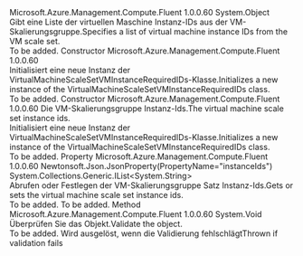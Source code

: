 <Type Name="VirtualMachineScaleSetVMInstanceRequiredIDs" FullName="Microsoft.Azure.Management.Compute.Fluent.Models.VirtualMachineScaleSetVMInstanceRequiredIDs">
  <TypeSignature Language="C#" Value="public class VirtualMachineScaleSetVMInstanceRequiredIDs" />
  <TypeSignature Language="ILAsm" Value=".class public auto ansi beforefieldinit VirtualMachineScaleSetVMInstanceRequiredIDs extends System.Object" />
  <TypeSignature Language="DocId" Value="T:Microsoft.Azure.Management.Compute.Fluent.Models.VirtualMachineScaleSetVMInstanceRequiredIDs" />
  <TypeSignature Language="VB.NET" Value="Public Class VirtualMachineScaleSetVMInstanceRequiredIDs" />
  <TypeSignature Language="F#" Value="type VirtualMachineScaleSetVMInstanceRequiredIDs = class" />
  <AssemblyInfo>
    <AssemblyName>Microsoft.Azure.Management.Compute.Fluent</AssemblyName>
    <AssemblyVersion>1.0.0.60</AssemblyVersion>
  </AssemblyInfo>
  <Base>
    <BaseTypeName>System.Object</BaseTypeName>
  </Base>
  <Interfaces />
  <Docs>
    <summary>
            <span data-ttu-id="69f87-101">Gibt eine Liste der virtuellen Maschine Instanz-IDs aus der VM-Skalierungsgruppe.</span><span class="sxs-lookup"><span data-stu-id="69f87-101">Specifies a list of virtual machine instance IDs from the VM scale set.</span></span>
            </summary>
    <remarks>To be added.</remarks>
  </Docs>
  <Members>
    <Member MemberName=".ctor">
      <MemberSignature Language="C#" Value="public VirtualMachineScaleSetVMInstanceRequiredIDs ();" />
      <MemberSignature Language="ILAsm" Value=".method public hidebysig specialname rtspecialname instance void .ctor() cil managed" />
      <MemberSignature Language="DocId" Value="M:Microsoft.Azure.Management.Compute.Fluent.Models.VirtualMachineScaleSetVMInstanceRequiredIDs.#ctor" />
      <MemberSignature Language="VB.NET" Value="Public Sub New ()" />
      <MemberType>Constructor</MemberType>
      <AssemblyInfo>
        <AssemblyName>Microsoft.Azure.Management.Compute.Fluent</AssemblyName>
        <AssemblyVersion>1.0.0.60</AssemblyVersion>
      </AssemblyInfo>
      <Parameters />
      <Docs>
        <summary>
            <span data-ttu-id="69f87-102">Initialisiert eine neue Instanz der VirtualMachineScaleSetVMInstanceRequiredIDs-Klasse.</span><span class="sxs-lookup"><span data-stu-id="69f87-102">Initializes a new instance of the VirtualMachineScaleSetVMInstanceRequiredIDs class.</span></span>
            </summary>
        <remarks>To be added.</remarks>
      </Docs>
    </Member>
    <Member MemberName=".ctor">
      <MemberSignature Language="C#" Value="public VirtualMachineScaleSetVMInstanceRequiredIDs (System.Collections.Generic.IList&lt;string&gt; instanceIds);" />
      <MemberSignature Language="ILAsm" Value=".method public hidebysig specialname rtspecialname instance void .ctor(class System.Collections.Generic.IList`1&lt;string&gt; instanceIds) cil managed" />
      <MemberSignature Language="DocId" Value="M:Microsoft.Azure.Management.Compute.Fluent.Models.VirtualMachineScaleSetVMInstanceRequiredIDs.#ctor(System.Collections.Generic.IList{System.String})" />
      <MemberSignature Language="VB.NET" Value="Public Sub New (instanceIds As IList(Of String))" />
      <MemberSignature Language="F#" Value="new Microsoft.Azure.Management.Compute.Fluent.Models.VirtualMachineScaleSetVMInstanceRequiredIDs : System.Collections.Generic.IList&lt;string&gt; -&gt; Microsoft.Azure.Management.Compute.Fluent.Models.VirtualMachineScaleSetVMInstanceRequiredIDs" Usage="new Microsoft.Azure.Management.Compute.Fluent.Models.VirtualMachineScaleSetVMInstanceRequiredIDs instanceIds" />
      <MemberType>Constructor</MemberType>
      <AssemblyInfo>
        <AssemblyName>Microsoft.Azure.Management.Compute.Fluent</AssemblyName>
        <AssemblyVersion>1.0.0.60</AssemblyVersion>
      </AssemblyInfo>
      <Parameters>
        <Parameter Name="instanceIds" Type="System.Collections.Generic.IList&lt;System.String&gt;" />
      </Parameters>
      <Docs>
        <param name="instanceIds"><span data-ttu-id="69f87-103">Die VM-Skalierungsgruppe Instanz-Ids.</span><span class="sxs-lookup"><span data-stu-id="69f87-103">The virtual machine scale set instance ids.</span></span></param>
        <summary>
            <span data-ttu-id="69f87-104">Initialisiert eine neue Instanz der VirtualMachineScaleSetVMInstanceRequiredIDs-Klasse.</span><span class="sxs-lookup"><span data-stu-id="69f87-104">Initializes a new instance of the VirtualMachineScaleSetVMInstanceRequiredIDs class.</span></span>
            </summary>
        <remarks>To be added.</remarks>
      </Docs>
    </Member>
    <Member MemberName="InstanceIds">
      <MemberSignature Language="C#" Value="public System.Collections.Generic.IList&lt;string&gt; InstanceIds { get; set; }" />
      <MemberSignature Language="ILAsm" Value=".property instance class System.Collections.Generic.IList`1&lt;string&gt; InstanceIds" />
      <MemberSignature Language="DocId" Value="P:Microsoft.Azure.Management.Compute.Fluent.Models.VirtualMachineScaleSetVMInstanceRequiredIDs.InstanceIds" />
      <MemberSignature Language="VB.NET" Value="Public Property InstanceIds As IList(Of String)" />
      <MemberSignature Language="F#" Value="member this.InstanceIds : System.Collections.Generic.IList&lt;string&gt; with get, set" Usage="Microsoft.Azure.Management.Compute.Fluent.Models.VirtualMachineScaleSetVMInstanceRequiredIDs.InstanceIds" />
      <MemberType>Property</MemberType>
      <AssemblyInfo>
        <AssemblyName>Microsoft.Azure.Management.Compute.Fluent</AssemblyName>
        <AssemblyVersion>1.0.0.60</AssemblyVersion>
      </AssemblyInfo>
      <Attributes>
        <Attribute>
          <AttributeName>Newtonsoft.Json.JsonProperty(PropertyName="instanceIds")</AttributeName>
        </Attribute>
      </Attributes>
      <ReturnValue>
        <ReturnType>System.Collections.Generic.IList&lt;System.String&gt;</ReturnType>
      </ReturnValue>
      <Docs>
        <summary>
            <span data-ttu-id="69f87-105">Abrufen oder Festlegen der VM-Skalierungsgruppe Satz Instanz-Ids.</span><span class="sxs-lookup"><span data-stu-id="69f87-105">Gets or sets the virtual machine scale set instance ids.</span></span>
            </summary>
        <value>To be added.</value>
        <remarks>To be added.</remarks>
      </Docs>
    </Member>
    <Member MemberName="Validate">
      <MemberSignature Language="C#" Value="public virtual void Validate ();" />
      <MemberSignature Language="ILAsm" Value=".method public hidebysig newslot virtual instance void Validate() cil managed" />
      <MemberSignature Language="DocId" Value="M:Microsoft.Azure.Management.Compute.Fluent.Models.VirtualMachineScaleSetVMInstanceRequiredIDs.Validate" />
      <MemberSignature Language="VB.NET" Value="Public Overridable Sub Validate ()" />
      <MemberSignature Language="F#" Value="abstract member Validate : unit -&gt; unit&#xA;override this.Validate : unit -&gt; unit" Usage="virtualMachineScaleSetVMInstanceRequiredIDs.Validate " />
      <MemberType>Method</MemberType>
      <AssemblyInfo>
        <AssemblyName>Microsoft.Azure.Management.Compute.Fluent</AssemblyName>
        <AssemblyVersion>1.0.0.60</AssemblyVersion>
      </AssemblyInfo>
      <ReturnValue>
        <ReturnType>System.Void</ReturnType>
      </ReturnValue>
      <Parameters />
      <Docs>
        <summary>
            <span data-ttu-id="69f87-106">Überprüfen Sie das Objekt.</span><span class="sxs-lookup"><span data-stu-id="69f87-106">Validate the object.</span></span>
            </summary>
        <remarks>To be added.</remarks>
        <exception cref="T:Microsoft.Rest.ValidationException">
            <span data-ttu-id="69f87-107">Wird ausgelöst, wenn die Validierung fehlschlägt</span><span class="sxs-lookup"><span data-stu-id="69f87-107">Thrown if validation fails</span></span>
            </exception>
      </Docs>
    </Member>
  </Members>
</Type>